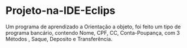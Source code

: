 # Projeto-na-IDE-Eclips
Um programa de aprendizado a Orientação a objeto, foi feito um tipo de programa bancário, contendo Nome, CPF, CC, Conta-Poupança, com 3 Métodos , Saque, Deposito e Transferência.  

